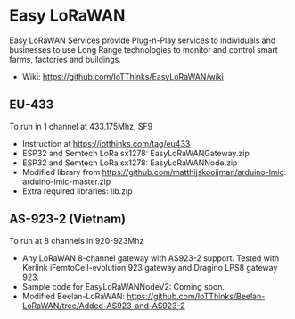 # Easy LoRaWAN
Easy LoRaWAN Services provide Plug-n-Play services to individuals and businesses to use Long Range technologies to monitor and control smart farms, factories and buildings.
* Wiki: https://github.com/IoTThinks/EasyLoRaWAN/wiki

## EU-433
To run in 1 channel at 433.175Mhz, SF9
* Instruction at https://iotthinks.com/tag/eu433
* ESP32 and Semtech LoRa sx1278: EasyLoRaWANGateway.zip
* ESP32 and Semtech LoRa sx1278: EasyLoRaWANNode.zip
* Modified library from https://github.com/matthijskooijman/arduino-lmic: arduino-lmic-master.zip
* Extra required libraries: lib.zip

## AS-923-2 (Vietnam)
To run at 8 channels in 920-923Mhz
* Any LoRaWAN 8-channel gateway with AS923-2 support. Tested with Kerlink iFemtoCeil-evolution 923 gateway and Dragino LPS8 gateway 923.
* Sample code for EasyLoRaWANNodeV2: Coming soon.
* Modified Beelan-LoRaWAN: https://github.com/IoTThinks/Beelan-LoRaWAN/tree/Added-AS923-and-AS923-2
